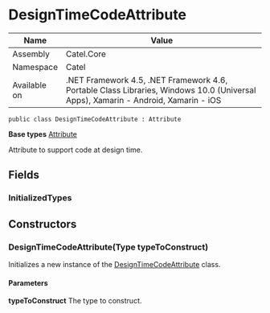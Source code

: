 

# DesignTimeCodeAttribute

Name|Value
---|---
Assembly|Catel.Core
Namespace|Catel
Available on|.NET Framework 4.5, .NET Framework 4.6, Portable Class Libraries, Windows 10.0 (Universal Apps), Xamarin - Android, Xamarin - iOS

```
public class DesignTimeCodeAttribute : Attribute
```

**Base types**
[Attribute]()


Attribute to support code at design time.



## Fields

### InitializedTypes

## Constructors

### DesignTimeCodeAttribute(Type typeToConstruct)

Initializes a new instance of the [DesignTimeCodeAttribute](#) class.

#### Parameters

**typeToConstruct**
The type to construct.



